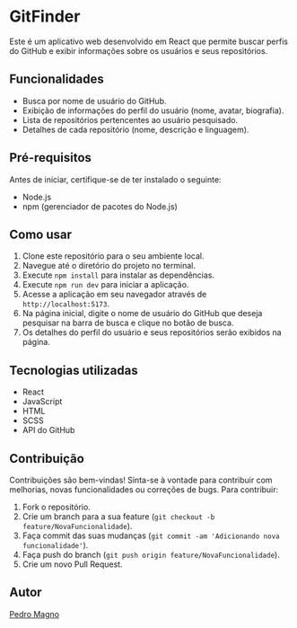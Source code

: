 # GitFinder

Este é um aplicativo web desenvolvido em React que permite buscar perfis do GitHub e exibir informações sobre os usuários e seus repositórios.

## Funcionalidades

- Busca por nome de usuário do GitHub.
- Exibição de informações do perfil do usuário (nome, avatar, biografia).
- Lista de repositórios pertencentes ao usuário pesquisado.
- Detalhes de cada repositório (nome, descrição e linguagem).

## Pré-requisitos

Antes de iniciar, certifique-se de ter instalado o seguinte:

- Node.js
- npm (gerenciador de pacotes do Node.js)

## Como usar

1. Clone este repositório para o seu ambiente local.
2. Navegue até o diretório do projeto no terminal.
3. Execute `npm install` para instalar as dependências.
4. Execute `npm run dev` para iniciar a aplicação.
5. Acesse a aplicação em seu navegador através de `http://localhost:5173`.
6. Na página inicial, digite o nome de usuário do GitHub que deseja pesquisar na barra de busca e clique no botão de busca.
7. Os detalhes do perfil do usuário e seus repositórios serão exibidos na página.

## Tecnologias utilizadas

- React
- JavaScript
- HTML
- SCSS
- API do GitHub

## Contribuição

Contribuições são bem-vindas! Sinta-se à vontade para contribuir com melhorias, novas funcionalidades ou correções de bugs. Para contribuir:

1. Fork o repositório.
2. Crie um branch para a sua feature (`git checkout -b feature/NovaFuncionalidade`).
3. Faça commit das suas mudanças (`git commit -am 'Adicionando nova funcionalidade'`).
4. Faça push do branch (`git push origin feature/NovaFuncionalidade`).
5. Crie um novo Pull Request.

## Autor

[Pedro Magno](https://github.com/PedroMagno11)
